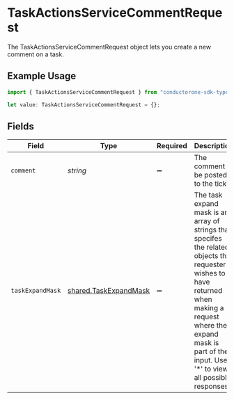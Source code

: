 # TaskActionsServiceCommentRequest

The TaskActionsServiceCommentRequest object lets you create a new comment on a task.

## Example Usage

```typescript
import { TaskActionsServiceCommentRequest } from "conductorone-sdk-typescript/sdk/models/shared";

let value: TaskActionsServiceCommentRequest = {};
```

## Fields

| Field                                                                                                                                                                                                                         | Type                                                                                                                                                                                                                          | Required                                                                                                                                                                                                                      | Description                                                                                                                                                                                                                   |
| ----------------------------------------------------------------------------------------------------------------------------------------------------------------------------------------------------------------------------- | ----------------------------------------------------------------------------------------------------------------------------------------------------------------------------------------------------------------------------- | ----------------------------------------------------------------------------------------------------------------------------------------------------------------------------------------------------------------------------- | ----------------------------------------------------------------------------------------------------------------------------------------------------------------------------------------------------------------------------- |
| `comment`                                                                                                                                                                                                                     | *string*                                                                                                                                                                                                                      | :heavy_minus_sign:                                                                                                                                                                                                            | The comment to be posted to the ticket                                                                                                                                                                                        |
| `taskExpandMask`                                                                                                                                                                                                              | [shared.TaskExpandMask](../../../sdk/models/shared/taskexpandmask.md)                                                                                                                                                         | :heavy_minus_sign:                                                                                                                                                                                                            | The task expand mask is an array of strings that specifes the related objects the requester wishes to have returned when making a request where the expand mask is part of the input. Use '*' to view all possible responses. |